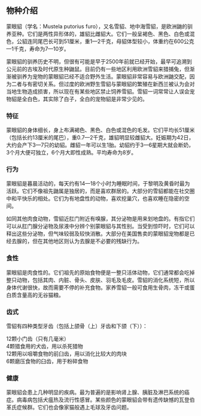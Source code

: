 ## 物种介绍
蒙眼貂（学名：Mustela putorius furo），又名雪貂、地中海雪貂，是欧洲鼬的驯养亚种。它们是两性异形体的，雄貂比雌貂大。它们一般呈褐色、黑色、白色或混色，公貂连同尾巴长可到51厘米，重1—2千克，母貂体型较小，体重约在600公克—1千克，寿命为7—10岁。  
  
蒙眼貂的驯养历史不明，但很有可能是早于2500年前就已经开始，最早可追溯到公元前的古埃及时代原生种鼬鼠。目前仍有一些地区利用欧洲雪貂来猎捕兔，但渐渐被驯养为宠物的蒙眼貂已经不适合野外生活。蒙眼貂非常容易与欧洲鼬交配，因为二者与有密切关系。但过度的欧洲野生雪貂与蒙眼貂的繁殖在新西兰被认为会对当地生物造成损害，所以现在有某些地区禁止饲养雪貂。雪貂一词常常让人误会宠物貂是全白色，其实除了白子，全白的宠物貂是非常少见的。  
  
### 特征
蒙眼貂的身体细长，身上布满褐色、黑色、白色或混色的毛发。它们平均长51厘米（包括长约13厘米的尾巴），重0.7—2千克，雄貂明显较雌貂大。妊娠期为42日，大约会产下3—7只的幼貂。雌貂一年可以生1胎。幼貂约于3—6星期大就会断奶，3个月大便可独立，6个月大即性成熟。平均寿命为8岁。  
  
### 行为
蒙眼貂是暮晨活动的，每天约有14—18个小时为睡眠时间，于黎明及黄昏时最为活跃。它们不像祖先鼬属是独居的，而是喜欢群居的。大部分的雪貂都能在社交圈中和平快乐的相处。它们为有地盘性的动物，喜欢挖巢穴，也喜欢睡在隐密的空间。  
  
如同其他肉食动物，雪貂近肛门附近有嗅腺，其分泌物是用来划地盘的。有指它们可以从肛门腺分泌物及尿液中分辨个别蒙眼貂与其性别。当受到惊吓时，它们可以释出这些分泌物，但气味较弱及较快消散。大部分在美国售卖的蒙眼貂宠物都是已经去腺的，但在其他地区则认为去腺是不必要的残缺行为。  
  
### 食性
蒙眼貂是肉食性的。它们祖先的原始食物便是一整只活体动物，它们通常都会吃掉整只动物，包括其肉、内脏、骨头、皮肤、羽毛及毛皮。雪貂的消化系统短，所以身体代谢很快，故而需要不停的补充食物。家养雪貂一般可食用生骨肉，冻干或蛋白质含量高的无谷猫粮。  
  
### 齿式
雪貂有四种类型牙齿（包括上颌骨（上）牙齿和下颌（下））：  
  
12颗小门齿（只有几毫米）  
4颗猎食用的犬齿，用以杀死猎物  
12颗用以咀嚼食物的前臼齿，用以消化比较大的肉块  
6颗磨压食物的臼齿，用于粉碎食物  
  
### 健康
蒙眼貂会患上几种明显的疾病。最为普遍的是影响肾上腺、胰脏及淋巴系统的癌症。病毒病包括犬瘟热及流行性感冒。某些颜色的蒙眼貂会带有遗传缺憾的瓦登伯革氏症候群。它们也会像家猫般遇上毛球及牙齿问题。
